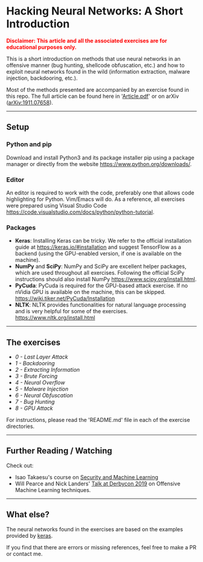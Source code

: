# Hacking Neural Networks: A Short Introduction
 
<span style="color:red">**Disclaimer: This article and all the associated exercises are for educational purposes only.**</span>


This is a short introduction on methods that use neural networks in an offensive manner (bug hunting, shellcode obfuscation, etc.) and how to exploit neural networks found in the wild (information extraction, malware injection, backdooring, etc.).

Most of the methods presented are accompanied by an exercise found in this repo. The full article can be found here in '[Article.pdf](Article.pdf)' or on arXiv ([arXiv:1911.07658](https://arxiv.org/pdf/1911.07658.pdf)). 


---

## Setup

### Python and pip

Download and install Python3 and its package installer pip using a package manager or directly from the website https://www.python.org/downloads/. 

### Editor 

An editor is required to work with the code, preferably one that allows code highlighting for Python. Vim/Emacs will do. As a reference, all exercises were prepared using Visual Studio Code https://code.visualstudio.com/docs/python/python-tutorial.

### Packages 

- **Keras**: Installing Keras can be tricky. We refer to the official installation guide at https://keras.io/#installation and suggest TensorFlow as a backend (using the GPU-enabled version, if one is available on the machine). 
- **NumPy** and **SciPy**: NumPy and SciPy are excellent helper packages, which are used throughout all exercises. Following the official SciPy instructions should also install NumPy https://www.scipy.org/install.html.
- **PyCuda**: PyCuda is required for the GPU-based attack exercise. If no nVidia GPU is available on the machine, this can be skipped. https://wiki.tiker.net/PyCuda/Installation
- **NLTK**: NLTK provides functionalities for natural language processing and is very helpful for some of the exercises. https://www.nltk.org/install.html

---
## The exercises

- *0 - Last Layer Attack*
- *1 - Backdooring*
- *2 - Extracting Information*
- *3 - Brute Forcing*
- *4 - Neural Overflow*
- *5 - Malware Injection*
- *6 - Neural Obfuscation*
- *7 - Bug Hunting*
- *8 - GPU Attack*

For instructions, please read the 'README.md' file in each of the exercise directories.

---

## Further Reading / Watching

Check out:
- Isao Takaesu's course on [Security and Machine Learning](https://github.com/13o-bbr-bbq/machine_learning_security/tree/master/Security_and_MachineLearning) 
- Will Pearce and Nick Landers' [Talk at Derbycon 2019](https://www.youtube.com/watch?v=CsvkYoxtexQ) on Offensive Machine Learning techniques.

---

## What else?

The neural networks found in the exercises are based on the examples provided by [keras](https://keras.io/). 

If you find that there are errors or missing references, feel free to make a PR or contact me.